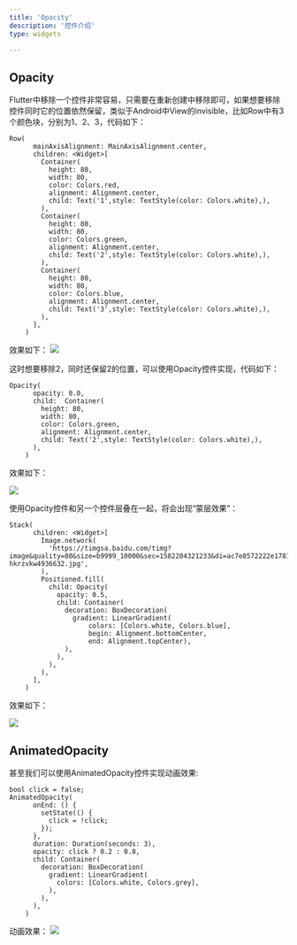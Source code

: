 ```yaml
---
title: 'Opacity'
description: '控件介绍'
type: widgets

---
```




## Opacity

Flutter中移除一个控件非常容易，只需要在重新创建中移除即可，如果想要移除控件同时它的位置依然保留，类似于Android中View的invisible，比如Row中有3个颜色块，分别为1、2、3，代码如下：

```
Row(
      mainAxisAlignment: MainAxisAlignment.center,
      children: <Widget>[
        Container(
          height: 80,
          width: 80,
          color: Colors.red,
          alignment: Alignment.center,
          child: Text('1',style: TextStyle(color: Colors.white),),
        ),
        Container(
          height: 80,
          width: 80,
          color: Colors.green,
          alignment: Alignment.center,
          child: Text('2',style: TextStyle(color: Colors.white),),
        ),
        Container(
          height: 80,
          width: 80,
          color: Colors.blue,
          alignment: Alignment.center,
          child: Text('3',style: TextStyle(color: Colors.white),),
        ),
      ],
    )
```
效果如下：
![](https://img-blog.csdnimg.cn/2020022018105118.png?x-oss-process=image/watermark,type_ZmFuZ3poZW5naGVpdGk,shadow_10,text_aHR0cHM6Ly9ibG9nLmNzZG4ubmV0L21lbmdrczE5ODc=,size_16,color_FFFFFF,t_70)

这时想要移除2，同时还保留2的位置，可以使用Opacity控件实现，代码如下：
```
Opacity(
      opacity: 0.0,
      child:  Container(
        height: 80,
        width: 80,
        color: Colors.green,
        alignment: Alignment.center,
        child: Text('2',style: TextStyle(color: Colors.white),),
      ),
    )
```

效果如下：

![](https://img-blog.csdnimg.cn/20200220181342423.png?x-oss-process=image/watermark,type_ZmFuZ3poZW5naGVpdGk,shadow_10,text_aHR0cHM6Ly9ibG9nLmNzZG4ubmV0L21lbmdrczE5ODc=,size_16,color_FFFFFF,t_70)

使用Opacity控件和另一个控件层叠在一起，将会出现“蒙层效果”：
```
Stack(
      children: <Widget>[
        Image.network(
          'https://timgsa.baidu.com/timg?image&quality=80&size=b9999_10000&sec=1582204321233&di=ac7e8572222e1781cef5ad3add4daead&imgtype=0&src=http%3A%2F%2Fn.sinaimg.cn%2Fsinacn15%2F275%2Fw640h435%2F20181010%2Fcaba-hkrzvkw4936632.jpg',
        ),
        Positioned.fill(
          child: Opacity(
            opacity: 0.5,
            child: Container(
              decoration: BoxDecoration(
                gradient: LinearGradient(
                    colors: [Colors.white, Colors.blue],
                    begin: Alignment.bottomCenter,
                    end: Alignment.topCenter),
              ),
            ),
          ),
        ),
      ],
    )
```

效果如下：

![](https://img-blog.csdnimg.cn/20200220182614348.png?x-oss-process=image/watermark,type_ZmFuZ3poZW5naGVpdGk,shadow_10,text_aHR0cHM6Ly9ibG9nLmNzZG4ubmV0L21lbmdrczE5ODc=,size_16,color_FFFFFF,t_70)

## AnimatedOpacity

甚至我们可以使用AnimatedOpacity控件实现动画效果:

```
bool click = false;
AnimatedOpacity(
      onEnd: () {
        setState(() {
          click = !click;
        });
      },
      duration: Duration(seconds: 3),
      opacity: click ? 0.2 : 0.8,
      child: Container(
        decoration: BoxDecoration(
          gradient: LinearGradient(
            colors: [Colors.white, Colors.grey],
          ),
        ),
      ),
    )
```

动画效果：
![](https://img-blog.csdnimg.cn/20200220183824192.gif)







